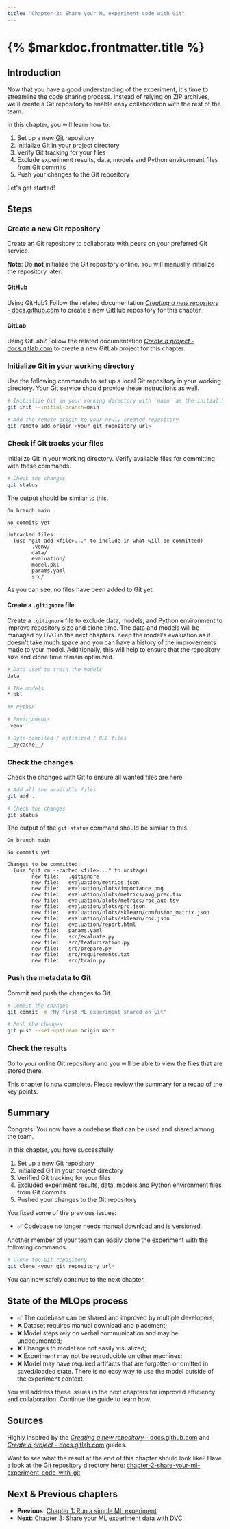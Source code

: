 ```yaml
---
title: "Chapter 2: Share your ML experiment code with Git"
---
```


# {% $markdoc.frontmatter.title %}

## Introduction

Now that you have a good understanding of the experiment, it's time to
streamline the code sharing process. Instead of relying on ZIP archives, we'll
create a Git repository to enable easy collaboration with the rest of the team.

In this chapter, you will learn how to:

1. Set up a new [Git](/get-started/the-tools-used-in-this-guide#git)
   repository
2. Initialize Git in your project directory
3. Verify Git tracking for your files
4. Exclude experiment results, data, models and Python environment files from
   Git commits
5. Push your changes to the Git repository

Let's get started!

## Steps

### Create a new Git repository

Create an Git repository to collaborate with peers on your preferred Git
service.

**Note**: Do **not** initialize the Git repository online. You will manually
initialize the repository later.

#### GitHub

Using GitHub? Follow the related documentation [_Creating a new repository_ -
docs.github.com](https://docs.github.com/en/repositories/creating-and-managing-repositories/creating-a-new-repository)
to create a new GitHub repository for this chapter. 

#### GitLab

Using GitLab? Follow the related documentation [_Create a project_ -
docs.gitlab.com](https://docs.gitlab.com/ee/user/project/working_with_projects.html#create-a-project)
to create a new GitLab project for this chapter.

### Initialize Git in your working directory

Use the following commands to set up a local Git repository in your working
directory. Your Git service should provide these instructions as well.

```sh
# Initialize Git in your working directory with `main` as the initial branch
git init --initial-branch=main

# Add the remote origin to your newly created repository
git remote add origin <your git repository url>
```

### Check if Git tracks your files

Initialize Git in your working directory. Verify available files for committing
with these commands.

```sh
# Check the changes
git status
```

The output should be similar to this.

```
On branch main

No commits yet

Untracked files:
  (use "git add <file>..." to include in what will be committed)
        .venv/
        data/
        evaluation/
        model.pkl
        params.yaml
        src/
```

As you can see, no files have been added to Git yet.

#### Create a `.gitignore` file

Create a `.gitignore` file to exclude data, models, and Python environment to
improve repository size and clone time. The data and models will be managed by
DVC in the next chapters. Keep the model's evaluation as it doesn't take much
space and you can have a history of the improvements made to your model.
Additionally, this will help to ensure that the repository size and clone time
remain optimized.


```sh
# Data used to train the models
data

# The models
*.pkl

## Python

# Environments
.venv

# Byte-compiled / optimized / DLL files
__pycache__/
```

### Check the changes

Check the changes with Git to ensure all wanted files are here.

```sh
# Add all the available files
git add .

# Check the changes
git status
```

The output of the `git status` command should be similar to this.

```
On branch main

No commits yet

Changes to be committed:
  (use "git rm --cached <file>..." to unstage)
        new file:   .gitignore
        new file:   evaluation/metrics.json
        new file:   evaluation/plots/importance.png
        new file:   evaluation/plots/metrics/avg_prec.tsv
        new file:   evaluation/plots/metrics/roc_auc.tsv
        new file:   evaluation/plots/prc.json
        new file:   evaluation/plots/sklearn/confusion_matrix.json
        new file:   evaluation/plots/sklearn/roc.json
        new file:   evaluation/report.html
        new file:   params.yaml
        new file:   src/evaluate.py
        new file:   src/featurization.py
        new file:   src/prepare.py
        new file:   src/requirements.txt
        new file:   src/train.py
```

### Push the metadata to Git

Commit and push the changes to Git.

```sh
# Commit the changes
git commit -m "My first ML experiment shared on Git"

# Push the changes
git push --set-upstream origin main
```

### Check the results

Go to your online Git repository and you will be able to view the files that are stored there.

This chapter is now complete. Please review the summary for a recap of the key points.

## Summary

Congrats! You now have a codebase that can be used and shared among the team.

In this chapter, you have successfully:

1. Set up a new Git repository
2. Initialized Git in your project directory
3. Verified Git tracking for your files
4. Excluded experiment results, data, models and Python environment files from
   Git commits
5. Pushed your changes to the Git repository

You fixed some of the previous issues:

- ✅ Codebase no longer needs manual download and is versioned.

Another member of your team can easily clone the experiment
with the following commands.

```sh
# Clone the Git repository
git clone <your git repository url>
```

You can now safely continue to the next chapter.

## State of the MLOps process

- ✅ The codebase can be shared and improved by multiple developers;
- ❌ Dataset requires manual download and placement;
- ❌ Model steps rely on verbal communication and may be undocumented;
- ❌ Changes to model are not easily visualized;
- ❌ Experiment may not be reproducible on other machines;
- ❌ Model may have required artifacts that are forgotten or omitted in
  saved/loaded state. There is no easy way to use the model outside of the
  experiment context.

You will address these issues in the next chapters for improved efficiency and
collaboration. Continue the guide to learn how.

## Sources

Highly inspired by the [_Creating a new repository_ -
docs.github.com](https://docs.github.com/en/repositories/creating-and-managing-repositories/creating-a-new-repository)
and [_Create a project_ -
docs.gitlab.com](https://docs.gitlab.com/ee/user/project/working_with_projects.html#create-a-project)
guides.

Want to see what the result at the end of this chapter should look like? Have a
look at the Git repository directory here:
[chapter-2-share-your-ml-experiment-code-with-git](https://github.com/csia-pme/a-guide-to-mlops/tree/main/pages/the-guide/chapter-2-share-your-ml-experiment-code-with-git).

## Next & Previous chapters

- **Previous**: [Chapter 1: Run a simple ML
  experiment](/the-guide/chapter-1-run-a-simple-ml-experiment)
- **Next**: [Chapter 3: Share your ML experiment data with
  DVC](/the-guide/chapter-3-share-your-ml-experiment-data-with-dvc)
